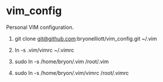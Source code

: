 # vim_config

Personal VIM configuration.

1) git clone git@github.com:bryonelliott/vim_config.git ~/.vim

2) ln -s .vim/vimrc ~/.vimrc

3) sudo ln -s /home/bryon/.vim /root/.vim

4) sudo ln -s /home/bryon/.vim/vimrc /root/.vimrc

